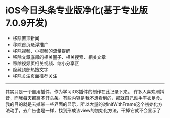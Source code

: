 # iOS今日头条专业版净化(基于专业版7.0.9开发)
* 移除置顶新闻
* 移除首页悬浮推广
* 移除视频、小视频的流量提醒
* 移除文章底部的相关圈子、相关搜索、相关文章
* 移除视频页相关视频、缩小分享区
* 隐藏顶部热搜文字
* 移除关注页面推荐关注
---
其实只是一个自用插件，作为学习iOS插件的制作在此记录下来。
许多人喜欢刷抖音，而我每天都离不开头条。有些内容是我不想看到的，那就自己动手丰衣足食。
我的目的就是去掉某一些界面的显示，所以大量的对initWithFrame这个初始化方法动手，去广告也是一样，找到形成该view的初始化方法，干掉它就不会显示了
